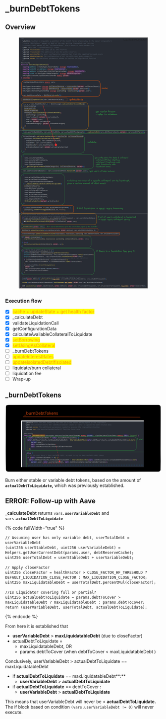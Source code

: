 # \_burnDebtTokens

## Overview

<figure><img src="../../.gitbook/assets/image (205).png" alt=""><figcaption></figcaption></figure>

### Execution flow

* [x] <mark style="color:orange;">cache + updateState + get health factor</mark>
* [x] \_calculateDebt
* [x] validateLiquidationCall
* [x] getConfigurationData
* [x] calculateAvailableCollateralToLiquidate
* [x] <mark style="color:orange;">setBorrowing</mark>
* [x] <mark style="color:orange;">setUsingAsCollateral</mark>
* [ ] \_burnDebtTokens
* [ ] <mark style="color:orange;">updateInterestRates</mark>
* [ ] <mark style="color:orange;">updateIsolatedDebtIfIsolated</mark>
* [ ] liquidate/burn collateral
* [ ] liquidation fee
* [ ] Wrap-up

## \_burnDebtTokens

<img src="../../.gitbook/assets/file.excalidraw.svg" alt="" class="gitbook-drawing">

Burn either stable or variable debt tokens, based on the amount of **`actualDebtToLiquidate`,** which was previously established.







## ERROR: Follow-up with Aave&#x20;

**\_calculateDebt** returns `vars.`**`userVariableDebt`** and `vars.`**`actualDebtToLiquidate`**

{% code fullWidth="true" %}
```solidity
// Assuming user has only variable debt, userTotalDebt = userVariableDebt
(uint256 userStableDebt, uint256 userVariableDebt) = Helpers.getUserCurrentDebt(params.user, debtReserveCache);
uint256 userTotalDebt = userStableDebt + userVariableDebt;

// Apply closeFactor
uint256 closeFactor = healthFactor > CLOSE_FACTOR_HF_THRESHOLD ? DEFAULT_LIQUIDATION_CLOSE_FACTOR : MAX_LIQUIDATION_CLOSE_FACTOR;
uint256 maxLiquidatableDebt = userTotalDebt.percentMul(closeFactor);

//Is Liquidator covering full or partial?
uint256 actualDebtToLiquidate = params.debtToCover > maxLiquidatableDebt ? maxLiquidatableDebt : params.debtToCover;
return (userVariableDebt, userTotalDebt, actualDebtToLiquidate);
```
{% endcode %}

From here it is established that&#x20;

* **userVariableDebt** > **maxLiquidatableDebt** (due to closeFactor)
* actualDebtToLiquidate =&#x20;
  * maxLiquidatableDebt, OR
  * params.debtToCover (when debtToCover < maxLiquidatableDebt )

Conclusively, userVariableDebt > actualDebtToLiquidate == maxLiquidatableDebt&#x20;

* if **actualDebtToLiquidate** == maxLiquidatableDebt**:**&#x20;
  * **userVariableDebt** > **actualDebtToLiquidate**&#x20;
* if **actualDebtToLiquidate** == debtToCover **:**&#x20;
  * **userVariableDebt** > **actualDebtToLiquidate**&#x20;

This means that userVariableDebt will never be < **actualDebtToLiquidate.** The if block based on condition `(vars.userVariableDebt != 0)` will never execute.
